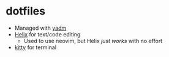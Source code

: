 # dotfiles

- Managed with [yadm](https://yadm.io)
- [Helix](https://helix-editor.com) for text/code editing
  - Used to use neovim, but Helix *just works* with no effort
- [kitty](https://sw.kovidgoyal.net/kitty/) for terminal

